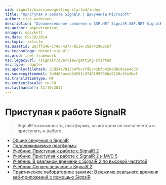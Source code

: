 ```yaml
---
uid: signalr/overview/getting-started/index
title: "Приступая к работе SignalR | Документы Microsoft"
author: rick-anderson
description: "Дополнительные сведения о ASP.NET SignalR ASP.NET SignalR представляет собой новую библиотеку для разработчиков в среде ASP.NET, упрощающую процесса разработки функций реального времени. SignalR позволяет бизнес-аналитики..."
ms.author: aspnetcontent
manager: wpickett
ms.date: 09/19/2014
ms.topic: article
ms.assetid: 2acff246-c74c-4277-b539-35bc42988c6f
ms.technology: dotnet-signalr
ms.prod: .net-framework
msc.legacyurl: /signalr/overview/getting-started
msc.type: chapter
ms.openlocfilehash: 23d54a781354fbccfd5c42bfb4280d8c45ee4c30
ms.sourcegitcommit: 9a9483aceb34591c97451997036a9120c3fe2baf
ms.translationtype: MT
ms.contentlocale: ru-RU
ms.lasthandoff: 11/10/2017
---
```

<a name="signalr-getting-started"></a>Приступая к работе SignalR
====================
> SignalR возможности, платформы, на котором он выполняется и приступить к работе.


- [Общие сведения о SignalR](introduction-to-signalr.md)
- [Поддерживаемые платформы](supported-platforms.md)
- [Учебник: Приступая к работе с SignalR 2](tutorial-getting-started-with-signalr.md)
- [Учебник: Приступая к работе с SignalR 2 и MVC 5](tutorial-getting-started-with-signalr-and-mvc.md)
- [Учебник: В реальном времени с SignalR 2 по высокой частотой](tutorial-high-frequency-realtime-with-signalr.md)
- [Учебник: Сервер вещание с SignalR 2](tutorial-server-broadcast-with-signalr.md)
- [Практическое лабораторное занятие: В режиме реального времени веб-приложений с помощью SignalR](real-time-web-applications-with-signalr.md)
